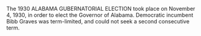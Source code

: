 The 1930 ALABAMA GUBERNATORIAL ELECTION took place on November 4, 1930, in order to elect the Governor of Alabama. Democratic incumbent Bibb Graves was term-limited, and could not seek a second consecutive term.
